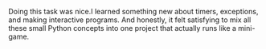 Doing this task was nice.I learned something new about timers, exceptions, and making interactive programs. And honestly, it felt satisfying to mix all these small Python concepts into one project that actually runs like a mini-game.